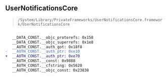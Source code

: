 ## UserNotificationsCore

> `/System/Library/PrivateFrameworks/UserNotificationsCore.framework/UserNotificationsCore`

```diff

   __DATA_CONST.__objc_protorefs: 0x158
   __DATA_CONST.__objc_superrefs: 0x1e8
   __AUTH_CONST.__auth_got: 0x18f8
-  __AUTH_CONST.__auth_ptr: 0xe10
+  __AUTH_CONST.__auth_ptr: 0xe70
   __AUTH_CONST.__const: 0x9888
   __AUTH_CONST.__cfstring: 0x5620
   __AUTH_CONST.__objc_const: 0x23838

```
